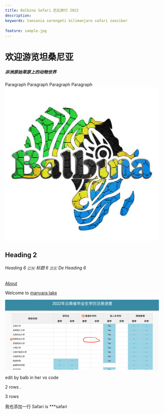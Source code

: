 ```yaml
---
title: Balbina Safari 巴比旅行 2022
description:
keywords: tanzania serengeti kilimanjaro safari zanzibar

feature: sample.jpg
---
```


# 欢迎游览坦桑尼亚

##### 非洲原始草原上的动物世界

Paragraph Paragraph Paragraph Paragraph
![hero](sample.jpg)
## Heading 2

###### Heading 6 🇨🇳 标题 6 🇩🇪 De Heading 6

[About](about)

Welcome to [manyara lake](tour/day-trip/manyara)



![](table.png)

edit by balb in her vs code

2 rows .

3 rows

我也添加一行
Safari is ***safari

